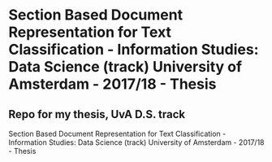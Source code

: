 # Section Based Document Representation for Text Classification - Information Studies: Data Science (track) University of Amsterdam - 2017/18 - Thesis
## Repo for my thesis, UvA D.S. track

Section Based Document Representation for Text Classification - Information Studies: Data Science (track) University of Amsterdam - 2017/18 - Thesis
